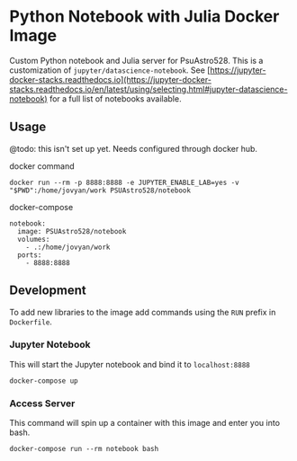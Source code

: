 # Python Notebook with Julia Docker Image

Custom Python notebook and Julia server for PsuAstro528.  This is a customization of `jupyter/datascience-notebook`. See 
[https://jupyter-docker-stacks.readthedocs.io](https://jupyter-docker-stacks.readthedocs.io/en/latest/using/selecting.html#jupyter-datascience-notebook)
for a full list of notebooks available.

## Usage

@todo: this isn't set up yet. Needs configured through docker hub.

docker command
```
docker run --rm -p 8888:8888 -e JUPYTER_ENABLE_LAB=yes -v "$PWD":/home/jovyan/work PSUAstro528/notebook
```

docker-compose
```
notebook:
  image: PSUAstro528/notebook
  volumes:
    - .:/home/jovyan/work
  ports:
    - 8888:8888
```


## Development

To add new libraries to the image add commands using the `RUN` prefix in `Dockerfile`.

### Jupyter Notebook

This will start the Jupyter notebook and bind it to `localhost:8888`

```
docker-compose up
```

### Access Server

This command will spin up a container with this image and enter you into bash. 

```
docker-compose run --rm notebook bash
```